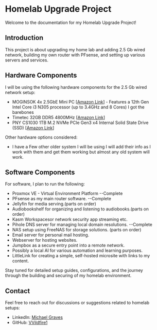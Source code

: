 # Homelab Upgrade Project

Welcome to the documentation for my Homelab Upgrade Project!

## Introduction

This project is about upgrading my home lab and adding 2.5 Gb wired network, building my own router with PFsense, and setting up various servers and services.

## Hardware Components

I will be using the following hardware components for the 2.5 Gb wired network setup:

- MOGINSOK 4x 2.5GbE Mini PC [[Amazon Link](https://amzn.to/4aKXqXf)] - Features a 12th Gen Intel Core i3 N305 processor (up to 3.4GHz and 8 Cores) I got the barebones
- Timetec 32GB DDR5 4800MHz [[Amazon Link](https://amzn.to/48tV9y7)] 
- PNY CS1030 1TB M.2 NVMe PCIe Gen3 x4 Internal Solid State Drive (SSD) [[Amazon Link](https://amzn.to/3HeBu9C)]

Other hardware options considered:

- I have a Few other older system I will be using I will add their info as I work with them and get them working but almost any old system will work.

## Software Components

For software, I plan to run the following:

- Proxmox VE - Virtual Environment Platform    --Complete
- PFsense as my main router software. --Complete
- Jellyfin for media serving.(parts on order)
- Audiobookshelf for organizing and listening to audiobooks.(parts on order)
- Kasm Workspacesor network security app streaming etc.
- Pihole DNS server for managing local domain resolutions. --Complete
- NAS setup using FreeNAS for storage solutions. (parts on order)
- Email server for personal mail hosting.
- Webserver for hosting websites.
- Jumpbox as a secure entry point into a remote network.
- Possibly a local AI for various automation and learning purposes.
- LittleLink for creating a simple, self-hosted microsite with links to my content.

Stay tuned for detailed setup guides, configurations, and the journey through the building and securing of my homelab environment.

## Contact

Feel free to reach out for discussions or suggestions related to homelab setups:

- LinkedIn: [Michael Graves](www.linkedin.com/in/1-michael-graves)
- GitHub: [VVildfire1](https://github.com/VVildfire1)
